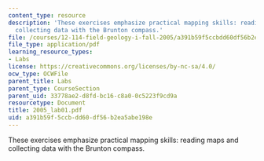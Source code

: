 ```yaml
---
content_type: resource
description: 'These exercises emphasize practical mapping skills: reading maps and
  collecting data with the Brunton compass.'
file: /courses/12-114-field-geology-i-fall-2005/a391b59f5ccbdd60df56b2ea5abe198e_2005_lab01.pdf
file_type: application/pdf
learning_resource_types:
- Labs
license: https://creativecommons.org/licenses/by-nc-sa/4.0/
ocw_type: OCWFile
parent_title: Labs
parent_type: CourseSection
parent_uid: 33778ae2-d8fd-bc16-c8a0-0c5223f9cd9a
resourcetype: Document
title: 2005_lab01.pdf
uid: a391b59f-5ccb-dd60-df56-b2ea5abe198e
---
```

These exercises emphasize practical mapping skills: reading maps and collecting data with the Brunton compass.